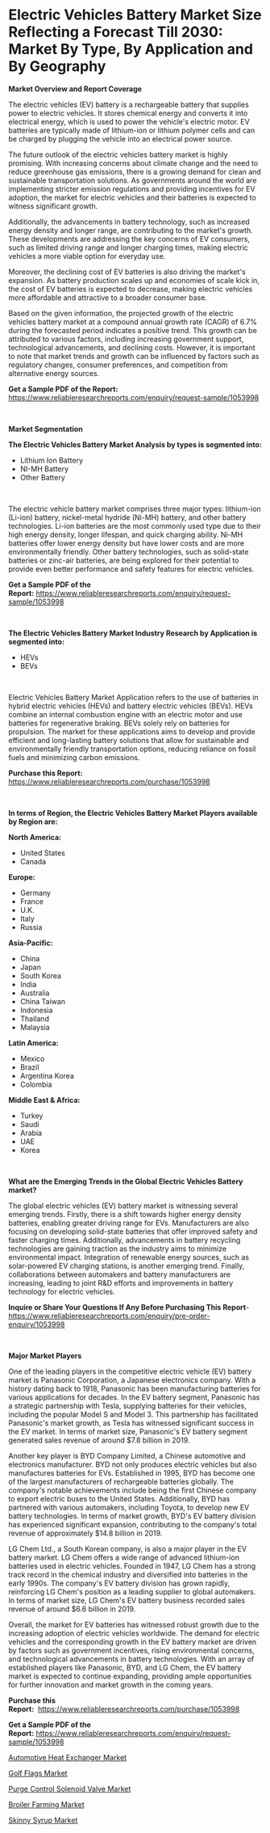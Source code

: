 <p><h1>Electric Vehicles Battery Market Size Reflecting a Forecast Till 2030: Market By Type, By Application and By Geography</h1></p><p><strong>Market Overview and Report Coverage</strong></p>
<p><p>The electric vehicles (EV) battery is a rechargeable battery that supplies power to electric vehicles. It stores chemical energy and converts it into electrical energy, which is used to power the vehicle's electric motor. EV batteries are typically made of lithium-ion or lithium polymer cells and can be charged by plugging the vehicle into an electrical power source.</p><p>The future outlook of the electric vehicles battery market is highly promising. With increasing concerns about climate change and the need to reduce greenhouse gas emissions, there is a growing demand for clean and sustainable transportation solutions. As governments around the world are implementing stricter emission regulations and providing incentives for EV adoption, the market for electric vehicles and their batteries is expected to witness significant growth.</p><p>Additionally, the advancements in battery technology, such as increased energy density and longer range, are contributing to the market's growth. These developments are addressing the key concerns of EV consumers, such as limited driving range and longer charging times, making electric vehicles a more viable option for everyday use.</p><p>Moreover, the declining cost of EV batteries is also driving the market's expansion. As battery production scales up and economies of scale kick in, the cost of EV batteries is expected to decrease, making electric vehicles more affordable and attractive to a broader consumer base.</p><p>Based on the given information, the projected growth of the electric vehicles battery market at a compound annual growth rate (CAGR) of 6.7% during the forecasted period indicates a positive trend. This growth can be attributed to various factors, including increasing government support, technological advancements, and declining costs. However, it is important to note that market trends and growth can be influenced by factors such as regulatory changes, consumer preferences, and competition from alternative energy sources.</p></p>
<p><strong>Get a Sample PDF of the Report:</strong> <a href="https://www.reliableresearchreports.com/enquiry/request-sample/1053998">https://www.reliableresearchreports.com/enquiry/request-sample/1053998</a></p>
<p>&nbsp;</p>
<p><strong>Market Segmentation</strong></p>
<p><strong>The Electric Vehicles Battery Market Analysis by types is segmented into:</strong></p>
<p><ul><li>Lithium Ion Battery</li><li>NI-MH Battery</li><li>Other Battery</li></ul></p>
<p>&nbsp;</p>
<p><p>The electric vehicle battery market comprises three major types: lithium-ion (Li-ion) battery, nickel-metal hydride (Ni-MH) battery, and other battery technologies. Li-ion batteries are the most commonly used type due to their high energy density, longer lifespan, and quick charging ability. Ni-MH batteries offer lower energy density but have lower costs and are more environmentally friendly. Other battery technologies, such as solid-state batteries or zinc-air batteries, are being explored for their potential to provide even better performance and safety features for electric vehicles.</p></p>
<p><strong>Get a Sample PDF of the Report:</strong>&nbsp;<a href="https://www.reliableresearchreports.com/enquiry/request-sample/1053998">https://www.reliableresearchreports.com/enquiry/request-sample/1053998</a></p>
<p>&nbsp;</p>
<p><strong>The Electric Vehicles Battery Market Industry Research by Application is segmented into:</strong></p>
<p><ul><li>HEVs</li><li>BEVs</li></ul></p>
<p>&nbsp;</p>
<p><p>Electric Vehicles Battery Market Application refers to the use of batteries in hybrid electric vehicles (HEVs) and battery electric vehicles (BEVs). HEVs combine an internal combustion engine with an electric motor and use batteries for regenerative braking. BEVs solely rely on batteries for propulsion. The market for these applications aims to develop and provide efficient and long-lasting battery solutions that allow for sustainable and environmentally friendly transportation options, reducing reliance on fossil fuels and minimizing carbon emissions.</p></p>
<p><strong>Purchase this Report:</strong>&nbsp; <a href="https://www.reliableresearchreports.com/purchase/1053998">https://www.reliableresearchreports.com/purchase/1053998</a></p>
<p>&nbsp;</p>
<p><strong>In terms of Region, the Electric Vehicles Battery Market Players available by Region are:</strong></p>
<p>
    <p> <strong> North America: </strong>
        <ul>
            <li>United States</li>
            <li>Canada</li>
        </ul>
        </p> 
    <p> <strong> Europe: </strong>
        <ul>
            <li>Germany</li>
            <li>France</li>
            <li>U.K.</li>
            <li>Italy</li>
            <li>Russia</li>
        </ul>
        </p> 
    <p> <strong> Asia-Pacific: </strong>
        <ul>
            <li>China</li>
            <li>Japan</li>
            <li>South Korea</li>
            <li>India</li>
            <li>Australia</li>
            <li>China Taiwan</li>
            <li>Indonesia</li>
            <li>Thailand</li>
            <li>Malaysia</li>
        </ul>
        </p> 
    <p> <strong> Latin America: </strong>
        <ul>
            <li>Mexico</li>
            <li>Brazil</li>
            <li>Argentina Korea</li>
            <li>Colombia</li>
        </ul>
        </p> 
    <p> <strong> Middle East & Africa: </strong>
        <ul>
            <li>Turkey</li>
            <li>Saudi</li>
            <li>Arabia</li>
            <li>UAE</li>
            <li>Korea</li>
        </ul>
    </p>
    </p>
<p>&nbsp;</p>
<p><strong>What are the Emerging Trends in the Global Electric Vehicles Battery market?</strong></p>
<p><p>The global electric vehicles (EV) battery market is witnessing several emerging trends. Firstly, there is a shift towards higher energy density batteries, enabling greater driving range for EVs. Manufacturers are also focusing on developing solid-state batteries that offer improved safety and faster charging times. Additionally, advancements in battery recycling technologies are gaining traction as the industry aims to minimize environmental impact. Integration of renewable energy sources, such as solar-powered EV charging stations, is another emerging trend. Finally, collaborations between automakers and battery manufacturers are increasing, leading to joint R&D efforts and improvements in battery technology for electric vehicles.</p></p>
<p><strong>Inquire or Share Your Questions If Any Before Purchasing This Report</strong>- <a href="https://www.reliableresearchreports.com/enquiry/pre-order-enquiry/1053998">https://www.reliableresearchreports.com/enquiry/pre-order-enquiry/1053998</a></p>
<p>&nbsp;</p>
<p><strong>Major Market Players</strong></p>
<p><p>One of the leading players in the competitive electric vehicle (EV) battery market is Panasonic Corporation, a Japanese electronics company. With a history dating back to 1918, Panasonic has been manufacturing batteries for various applications for decades. In the EV battery segment, Panasonic has a strategic partnership with Tesla, supplying batteries for their vehicles, including the popular Model S and Model 3. This partnership has facilitated Panasonic's market growth, as Tesla has witnessed significant success in the EV market. In terms of market size, Panasonic's EV battery segment generated sales revenue of around $7.8 billion in 2019.</p><p>Another key player is BYD Company Limited, a Chinese automotive and electronics manufacturer. BYD not only produces electric vehicles but also manufactures batteries for EVs. Established in 1995, BYD has become one of the largest manufacturers of rechargeable batteries globally. The company's notable achievements include being the first Chinese company to export electric buses to the United States. Additionally, BYD has partnered with various automakers, including Toyota, to develop new EV battery technologies. In terms of market growth, BYD's EV battery division has experienced significant expansion, contributing to the company's total revenue of approximately $14.8 billion in 2019.</p><p>LG Chem Ltd., a South Korean company, is also a major player in the EV battery market. LG Chem offers a wide range of advanced lithium-ion batteries used in electric vehicles. Founded in 1947, LG Chem has a strong track record in the chemical industry and diversified into batteries in the early 1990s. The company's EV battery division has grown rapidly, reinforcing LG Chem's position as a leading supplier to global automakers. In terms of market size, LG Chem's EV battery business recorded sales revenue of around $6.6 billion in 2019.</p><p>Overall, the market for EV batteries has witnessed robust growth due to the increasing adoption of electric vehicles worldwide. The demand for electric vehicles and the corresponding growth in the EV battery market are driven by factors such as government incentives, rising environmental concerns, and technological advancements in battery technologies. With an array of established players like Panasonic, BYD, and LG Chem, the EV battery market is expected to continue expanding, providing ample opportunities for further innovation and market growth in the coming years.</p></p>
<p><strong>Purchase this Report:</strong>&nbsp;&nbsp;<a href="https://www.reliableresearchreports.com/purchase/1053998">https://www.reliableresearchreports.com/purchase/1053998</a></p>
<p></p>
<p><strong>Get a Sample PDF of the Report:</strong>&nbsp;<a href="https://www.reliableresearchreports.com/enquiry/request-sample/1053998">https://www.reliableresearchreports.com/enquiry/request-sample/1053998</a></p>
<p><p><a href="https://github.com/jonneygiverf/Market-Research-Report-List-1/blob/main/automotive-heat-exchanger-market.md">Automotive Heat Exchanger Market</a></p><p><a href="https://medium.com/@randyrose31/golf-flags-market-research-report-its-history-and-forecast-2023-to-2030-66a5969806d4">Golf Flags Market</a></p><p><a href="https://github.com/dziulagalemab/Market-Research-Report-List-1/blob/main/purge-control-solenoid-valve-market.md">Purge Control Solenoid Valve Market</a></p><p><a href="https://www.linkedin.com/pulse/broiler-farming-market-challenges-opportunities-growth-wyume/">Broiler Farming Market</a></p><p><a href="https://www.linkedin.com/pulse/skinny-syrup-market-size-growth-forecast-from-2023-laz4e/">Skinny Syrup Market</a></p></p>